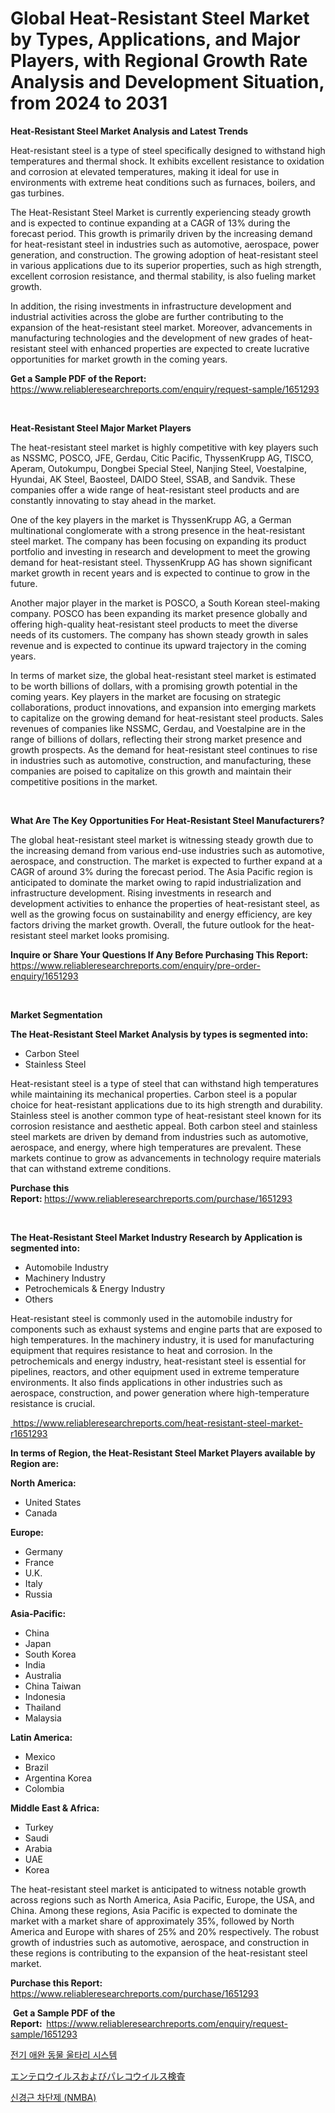 <p><h1>Global Heat-Resistant Steel Market by Types, Applications, and Major Players, with Regional Growth Rate Analysis and Development Situation, from 2024 to 2031</h1></p><p><strong>Heat-Resistant Steel Market Analysis and Latest Trends</strong></p>
<p><p>Heat-resistant steel is a type of steel specifically designed to withstand high temperatures and thermal shock. It exhibits excellent resistance to oxidation and corrosion at elevated temperatures, making it ideal for use in environments with extreme heat conditions such as furnaces, boilers, and gas turbines.</p><p>The Heat-Resistant Steel Market is currently experiencing steady growth and is expected to continue expanding at a CAGR of 13% during the forecast period. This growth is primarily driven by the increasing demand for heat-resistant steel in industries such as automotive, aerospace, power generation, and construction. The growing adoption of heat-resistant steel in various applications due to its superior properties, such as high strength, excellent corrosion resistance, and thermal stability, is also fueling market growth.</p><p>In addition, the rising investments in infrastructure development and industrial activities across the globe are further contributing to the expansion of the heat-resistant steel market. Moreover, advancements in manufacturing technologies and the development of new grades of heat-resistant steel with enhanced properties are expected to create lucrative opportunities for market growth in the coming years.</p></p>
<p><strong>Get a Sample PDF of the Report:&nbsp;</strong> <a href="https://www.reliableresearchreports.com/enquiry/request-sample/1651293">https://www.reliableresearchreports.com/enquiry/request-sample/1651293</a></p>
<p>&nbsp;</p>
<p><strong>Heat-Resistant Steel Major Market Players</strong></p>
<p><p>The heat-resistant steel market is highly competitive with key players such as NSSMC, POSCO, JFE, Gerdau, Citic Pacific, ThyssenKrupp AG, TISCO, Aperam, Outokumpu, Dongbei Special Steel, Nanjing Steel, Voestalpine, Hyundai, AK Steel, Baosteel, DAIDO Steel, SSAB, and Sandvik. These companies offer a wide range of heat-resistant steel products and are constantly innovating to stay ahead in the market.</p><p>One of the key players in the market is ThyssenKrupp AG, a German multinational conglomerate with a strong presence in the heat-resistant steel market. The company has been focusing on expanding its product portfolio and investing in research and development to meet the growing demand for heat-resistant steel. ThyssenKrupp AG has shown significant market growth in recent years and is expected to continue to grow in the future.</p><p>Another major player in the market is POSCO, a South Korean steel-making company. POSCO has been expanding its market presence globally and offering high-quality heat-resistant steel products to meet the diverse needs of its customers. The company has shown steady growth in sales revenue and is expected to continue its upward trajectory in the coming years.</p><p>In terms of market size, the global heat-resistant steel market is estimated to be worth billions of dollars, with a promising growth potential in the coming years. Key players in the market are focusing on strategic collaborations, product innovations, and expansion into emerging markets to capitalize on the growing demand for heat-resistant steel products. Sales revenues of companies like NSSMC, Gerdau, and Voestalpine are in the range of billions of dollars, reflecting their strong market presence and growth prospects. As the demand for heat-resistant steel continues to rise in industries such as automotive, construction, and manufacturing, these companies are poised to capitalize on this growth and maintain their competitive positions in the market.</p></p>
<p>&nbsp;</p>
<p><strong>What Are The Key Opportunities For Heat-Resistant Steel Manufacturers?</strong></p>
<p><p>The global heat-resistant steel market is witnessing steady growth due to the increasing demand from various end-use industries such as automotive, aerospace, and construction. The market is expected to further expand at a CAGR of around 3% during the forecast period. The Asia Pacific region is anticipated to dominate the market owing to rapid industrialization and infrastructure development. Rising investments in research and development activities to enhance the properties of heat-resistant steel, as well as the growing focus on sustainability and energy efficiency, are key factors driving the market growth. Overall, the future outlook for the heat-resistant steel market looks promising.</p></p>
<p><strong>Inquire or Share Your Questions If Any Before Purchasing This Report:</strong> <a href="https://www.reliableresearchreports.com/enquiry/pre-order-enquiry/1651293">https://www.reliableresearchreports.com/enquiry/pre-order-enquiry/1651293</a></p>
<p>&nbsp;</p>
<p><strong>Market Segmentation</strong></p>
<p><strong>The Heat-Resistant Steel Market Analysis by types is segmented into:</strong></p>
<p><ul><li>Carbon Steel</li><li>Stainless Steel</li></ul></p>
<p><p>Heat-resistant steel is a type of steel that can withstand high temperatures while maintaining its mechanical properties. Carbon steel is a popular choice for heat-resistant applications due to its high strength and durability. Stainless steel is another common type of heat-resistant steel known for its corrosion resistance and aesthetic appeal. Both carbon steel and stainless steel markets are driven by demand from industries such as automotive, aerospace, and energy, where high temperatures are prevalent. These markets continue to grow as advancements in technology require materials that can withstand extreme conditions.</p></p>
<p><strong>Purchase this Report:&nbsp;</strong><a href="https://www.reliableresearchreports.com/purchase/1651293">https://www.reliableresearchreports.com/purchase/1651293</a></p>
<p>&nbsp;</p>
<p><strong>The Heat-Resistant Steel Market Industry Research by Application is segmented into:</strong></p>
<p><ul><li>Automobile Industry</li><li>Machinery Industry</li><li>Petrochemicals & Energy Industry</li><li>Others</li></ul></p>
<p><p>Heat-resistant steel is commonly used in the automobile industry for components such as exhaust systems and engine parts that are exposed to high temperatures. In the machinery industry, it is used for manufacturing equipment that requires resistance to heat and corrosion. In the petrochemicals and energy industry, heat-resistant steel is essential for pipelines, reactors, and other equipment used in extreme temperature environments. It also finds applications in other industries such as aerospace, construction, and power generation where high-temperature resistance is crucial.</p></p>
<p><a href="https://www.reliableresearchreports.com/heat-resistant-steel-market-r1651293">&nbsp;https://www.reliableresearchreports.com/heat-resistant-steel-market-r1651293</a></p>
<p><strong>In terms of Region, the Heat-Resistant Steel Market Players available by Region are:</strong></p>
<p>
    <p> <strong> North America: </strong>
        <ul>
            <li>United States</li>
            <li>Canada</li>
        </ul>
        </p> 
    <p> <strong> Europe: </strong>
        <ul>
            <li>Germany</li>
            <li>France</li>
            <li>U.K.</li>
            <li>Italy</li>
            <li>Russia</li>
        </ul>
        </p> 
    <p> <strong> Asia-Pacific: </strong>
        <ul>
            <li>China</li>
            <li>Japan</li>
            <li>South Korea</li>
            <li>India</li>
            <li>Australia</li>
            <li>China Taiwan</li>
            <li>Indonesia</li>
            <li>Thailand</li>
            <li>Malaysia</li>
        </ul>
        </p> 
    <p> <strong> Latin America: </strong>
        <ul>
            <li>Mexico</li>
            <li>Brazil</li>
            <li>Argentina Korea</li>
            <li>Colombia</li>
        </ul>
        </p> 
    <p> <strong> Middle East & Africa: </strong>
        <ul>
            <li>Turkey</li>
            <li>Saudi</li>
            <li>Arabia</li>
            <li>UAE</li>
            <li>Korea</li>
        </ul>
    </p>
    </p>
<p><p>The heat-resistant steel market is anticipated to witness notable growth across regions such as North America, Asia Pacific, Europe, the USA, and China. Among these regions, Asia Pacific is expected to dominate the market with a market share of approximately 35%, followed by North America and Europe with shares of 25% and 20% respectively. The robust growth of industries such as automotive, aerospace, and construction in these regions is contributing to the expansion of the heat-resistant steel market.</p></p>
<p><strong>Purchase this Report: </strong><a href="https://www.reliableresearchreports.com/purchase/1651293">https://www.reliableresearchreports.com/purchase/1651293</a></p>
<p>&nbsp;<strong>Get a Sample PDF of the Report:&nbsp;&nbsp;</strong><a href="https://www.reliableresearchreports.com/enquiry/request-sample/1651293">https://www.reliableresearchreports.com/enquiry/request-sample/1651293</a></p>
<p><strong></strong></p>
<p><p><a href="https://medium.com/@gladycecarter2022/%EC%A0%84%EA%B8%B0-%EC%95%A0%EC%99%84%EB%8F%99%EB%AC%BC-%EC%9A%B8%ED%83%80%EB%A6%AC-%EC%8B%9C%EC%8A%A4%ED%85%9C-%EC%8B%9C%EC%9E%A5-%EC%A7%80%ED%91%9C%EC%9D%98-%ED%95%B4%EB%8F%85-%EC%8B%9C%EC%9E%A5-%EC%A0%90%EC%9C%A0%EC%9C%A8-%ED%8A%B8%EB%A0%8C%EB%93%9C-%EB%B0%8F-%EC%84%B1%EC%9E%A5-%ED%8C%A8%ED%84%B4-412a1253fd86">전기 애완 동물 울타리 시스템</a></p><p><a href="https://medium.com/@alexsania91/%E3%82%A8%E3%83%B3%E3%83%86%E3%83%AD%E3%82%A6%E3%82%A4%E3%83%AB%E3%82%B9%E3%81%8A%E3%82%88%E3%81%B3%E3%83%91%E3%83%AC%E3%82%B3%E3%82%A6%E3%82%A4%E3%83%AB%E3%82%B9%E3%81%AE%E6%A4%9C%E6%9F%BB%E5%B8%82%E5%A0%B4%E3%81%AE%E8%A6%8F%E6%A8%A1%E3%81%8C-%E3%82%B0%E3%83%AD%E3%83%BC%E3%83%90%E3%83%AB%E7%94%A3%E6%A5%AD%E3%81%AB%E3%81%8A%E3%81%91%E3%82%8B%E6%9C%80%E9%81%A9%E3%81%AA%E3%83%9E%E3%83%BC%E3%82%B1%E3%83%86%E3%82%A3%E3%83%B3%E3%82%B0%E3%83%81%E3%83%A3%E3%83%8D%E3%83%AB%E3%82%92%E6%98%8E%E3%82%89%E3%81%8B%E3%81%AB%E3%81%97%E3%81%A6%E3%81%84%E3%81%BE%E3%81%99-f63ff39aa2cb">エンテロウイルスおよびパレコウイルス検査</a></p><p><a href="https://medium.com/@tammyholmes1955/%EB%89%B4%EB%A1%9C%EA%B7%BC%EC%9C%A1-%EC%B0%A8%EB%8B%A8%EC%A0%9C-%EC%8B%9C%EC%9E%A5-%EA%B7%9C%EB%AA%A8-cagr-%ED%8A%B8%EB%A0%8C%EB%93%9C-2024-2030-073764d15c39">신경근 차단제 (NMBA)</a></p></p>